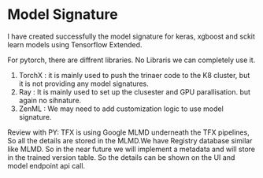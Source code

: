 # Model Signature

I have created successfully the model signature for keras, xgboost and sckit learn models using Tensorflow Extended.

For pytorch, there are diffrent libraries. No Libraris we can completely use it.
1. TorchX : it is mainly used to push the trinaer code to the K8 cluster, but it is not providing any model signatures.
2. Ray : It is mainly used to set up the clusester and GPU parallisation. but again no sihnature.
3. ZenML : We may need to add customization logic to use model signature.

Review with PY:
TFX is using Google MLMD underneath the TFX pipelines, So all the details are stored in the MLMD.We have Registry database similar like MLMD. So in the near future we will implement a metadata and will store in the trained version table. So the details can be shown on the UI and model endpoint api call.
